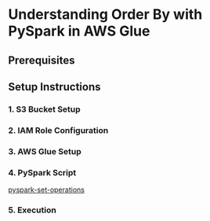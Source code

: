 # Understanding Order By with PySpark in AWS Glue
 
## Prerequisites

## Setup Instructions


### 1. S3 Bucket Setup

### 2. IAM Role Configuration

### 3. AWS Glue Setup

### 4. PySpark Script

[pyspark-set-operations](../glue-code/ti-pyspark-union-unionall-intersect.py)

### 5. Execution
